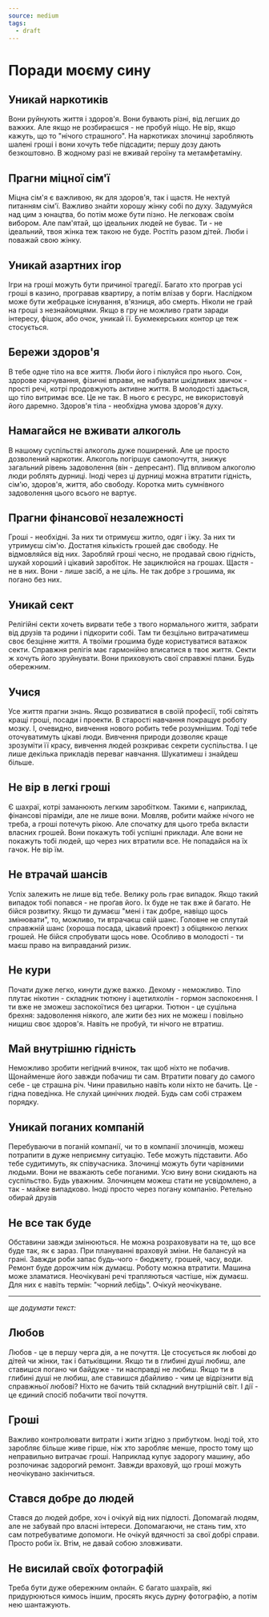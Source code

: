 ```yaml
---
source: medium
tags:
  - draft
---
```

# Поради моєму сину

## Уникай наркотиків

Вони руйнують життя і здоров'я.
Вони бувають різні, від легших до важких.
Але якщо не розбираєшся - не пробуй ніщо.
Не вір, якщо кажуть, що то "нічого страшного".
На наркотиках злочинці заробляють шалені гроші і вони хочуть тебе підсадити; першу дозу дають безкоштовно.
В жодному разі не вживай героїну та метамфетаміну.

## Прагни міцної сім'ї

Міцна сім'я є важливою, як для здоров'я, так і щастя.
Не нехтуй питанням сім'ї.
Важливо знайти хорошу жінку собі по духу.
Задумуйся над цим з юнацтва, бо потім може бути пізно.
Не легковаж своїм вибором.
Але пам'ятай, що ідеальних людей не буває.
Ти - не ідеальний, твоя жінка теж такою не буде.
Ростіть разом дітей.
Люби і поважай свою жінку.

## Уникай азартних ігор

Ігри на гроші можуть бути причиної трагедії.
Багато хто програв усі гроші в казино, програвав квартиру, а потім влізав у борги.
Наслідком може бути жебрацьке існування, в'язниця, або смерть.
Ніколи не грай на гроші з незнайомцями.
Якщо в гру не можливо грати заради інтересу, фішок, або очок, уникай її.
Букмекерських контор це теж стосується.

## Бережи здоров'я

В тебе одне тіло на все життя.
Люби його і піклуйся про нього.
Сон, здорове харчування, фізичні вправи, не набувати шкідливих звичок - прості речі, котрі продовжують активне життя.
В молодості здається, що тіло витримає все.
Це не так.
В нього є ресурс, не використовуй його даремно.
Здоров'я тіла - необхідна умова здоров'я духу.

## Намагайся не вживати алкоголь

В нашому суспільстві алкоголь дуже поширений.
Але це просто дозволений наркотик.
Алкоголь погіршує самопочуття, знижує загальний рівень задоволення (він - депресант).
Під впливом алкоголю люди роблять дурниці.
Іноді через ці дурниці можна втратити гідність, сім'ю, здоров'я, життя, або свободу.
Коротка мить сумнівного задоволення цього всього не вартує.

## Прагни фінансової незалежності

Гроші - необхідні.
За них ти отримуєш житло, одяг і їжу.
За них ти утримуєш сім'ю.
Достатня кількість грошей дає свободу.
Не відмовляйся від них.
Заробляй гроші чесно, не продавай свою гідність, шукай хороший і цікавий заробіток.
Не зациклюйся на грошах.
Щастя - не в них.
Вони - лише засіб, а не ціль.
Не так добре з грошима, як погано без них.

## Уникай сект

Релігійні секти хочеть вирвати тебе з твого нормального життя, забрати від друзів та родини і підкорити собі.
Там ти безцільно витрачатимеш своє безцінне життя.
А твоїми грошима буде користуватися ватажок секти.
Справжня релігія має гармонійно вписатися в твоє життя.
Секти ж хочуть його зруйнувати.
Вони приховують свої справжні плани.
Будь обережним.

## Учися

Усе життя прагни знань.
Якщо розвиватися в своїй професії, тобі світять кращі гроші, посади і проекти.
В старості навчання покращує роботу мозку.
І, очевидно, вивчення нового робить тебе розумнішим.
Тоді тебе оточуватимуть цікаві люди.
Вивчення природи дозволяє краще зрозуміти її красу, вивчення людей розкриває секрети суспільства.
І це лише декілька прикладів переваг навчання.
Шукатимеш і знайдеш більше.

## Не вір в легкі гроші

Є шахраї, котрі заманюють легким заробітком.
Такими є, наприклад, фінансові піраміди, але не лише вони.
Мовляв, робити майже нічого не треба, а гроші потечуть рікою.
Але спочатку для цього треба вкласти власних грошей.
Вони покажуть тобі успішні приклади.
Але вони не покажуть тобі людей, що через них втратили все.
Не попадайся на їх гачок.
Не вір їм.

## Не втрачай шансів

Успіх залежить не лише від тебе.
Велику роль грає випадок.
Якщо такий випадок тобі попався - не проґав його.
Їх буде не так вже й багато.
Не бійся розвитку.
Якщо ти думаєш "мені і так добре, навіщо щось змінювати", то, можливо, ти втрачаєш свій шанс.
Головне не сплутай справжній шанс (хороша посада, цікавий проект) з обіцянкою легких грошей.
Не бійся спробувати щось нове.
Особливо в молодості - ти маєш право на виправданий ризик.

## Не кури

Почати дуже легко, кинути дуже важко.
Декому - неможливо.
Тіло плутає нікотин - складник тютюну і ацетилхолін - гормон заспокоєння.
І ти вже не зможеш заспокоїтися без цигарки.
Тютюн - це суцільна брехня: задоволення ніякого, але жити без них не можеш і повільно нищиш своє здоров'я.
Навіть не пробуй, ти нічого не втратиш.

## Май внутрішню гідність

Неможливо зробити негідний вчинок, так щоб ніхто не побачив.
Щонайменше його завжди побачиш ти сам.
Втратити повагу до самого себе - це страшна річ.
Чини правильно навіть коли ніхто не бачить.
Це - гідна поведінка.
Не слухай цинічних людей.
Будь сам собі стражем порядку.

## Уникай поганих компаній

Перебуваючи в поганій компанії, чи то в компанії злочинців, можеш потрапити в дуже неприємну ситуацію.
Тебе можуть підставити.
Або тебе судитимуть, як співучасника.
Злочинці можуть бути чарівними людьми.
Вони не вважають себе поганими.
Усю вину вони скидають на суспільство.
Будь уважним.
Злочинцем можеш стати не усвідомлено, а так - майже випадково.
Іноді просто через погану компанію.
Ретельно обирай друзів

## Не все так буде

Обставини завжди змінюються. 
Не можна розраховувати на те, що все буде так, як є зараз. 
При плануванні враховуй зміни. 
Не балансуй на грані. 
Завжди роби запас будь-чого - бюджету, грошей, часу, води. 
Ремонт буде дорожчим ніж думаєш. 
Роботу можна втратити. 
Машина може зламатися. 
Неочікувані речі трапляються частіше, ніж думаєш. 
Для них є навіть термін: "чорний лебідь". 
Очікуй неочікуване.

----

_ще додумати текст:_

## Любов

Любов - це в першу черга дія, а не почуття.
Це стосується як любові до дітей чи жінки, так і батьківщини.
Якщо ти в глибині душі любиш, але ставишся погано чи байдуже - ти насправді не любиш.
Якщо ти в глибині душі не любиш, але ставишся дбайливо - чим це відрізнити від справжньої любові?
Ніхто не бачить твій складний внутрішній світ.
І дії - це єдиний спосіб побачити твої почуття.

## Гроші 

Важливо контролювати витрати і жити згідно з прибутком. 
Іноді той, хто заробляє більше живе гірше, ніж хто заробляє менше, просто тому що неправильно витрачає гроші. 
Наприклад купує задорогу машину, або розпочинає задорогий ремонт. 
Завжди враховуй, що гроші можуть неочікувано закінчиться.

## Стався добре до людей

Стався до людей добре, хоч і очікуй від них підлості.
Допомагай людям, але не забувай про власні інтереси.
Допомагаючи, не стань тим, хто сам потребуватиме допомоги.
Не очікуй вдячності за свої добрі справи. Просто роби їх.
Втім, не давай собою зловживати.

## Не висилай своїх фотографій

Треба бути дуже обережним онлайн.
Є багато шахраїв, які придурюються кимось іншим, просять якусь дурну фотографію, а потім нею шантажують.